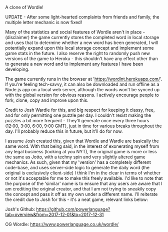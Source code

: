 A clone of Wordle!

UPDATE - After some light-hearted complaints from friends and family, the multiple letter mechanic is now fixed! 

Many of the statistics and social features of Wordle aren't in place - (disclaimer) the game currently stores the completed word in local storage and uses that to determine whether a new word has been generated, I will potentially expand upon this local storage concept and implement some game stats in the future. I also reserve the right to randomly push new versions of the game to Heroku - this shouldn't have any effect other than to generate a new word and to implement any features I have been developing.

The game currently runs in the browser at 'https://wordlnt.herokuapp.com/'. If you're feeling tech-savvy, it can also be downloaded and run offline as a Node.js app on a local web server, although the words won't be synced up with the global version for obvious reasons. I actively encourage people to fork, clone, copy and improve upon this.

Credit to Josh Wardle for this, and big respect for keeping it classy, free, and for only permitting one puzzle per day. I couldn't resist making the puzzles a bit more frequent - They'll generate once every three hours (12:00, 3:00, 6:00, 9:00 GMT), just in time for various breaks throughout the day. I'll probably reduce this in future, but it'll do for now. 

I assume Josh created this, given that Wordle and Wardle are basically the same word. With that being said, in the interest of exonerating myself from any legal business (looking at you NYT), the original game is more or less the same as Jotto, with a techny spin and very slightly altered game mechanics. As such, given that my 'version' has a completely different code-base, and uses server-side logic to generate the daily word (the original is exclusively client-side) I think I'm in the clear in terms of whether or not it's acceptable for me to make this freely available. I'd like to note that the purpose of the 'similar' name is to ensure that any users are aware that I am crediting the original creator, and that I am not trying to sneakily copy the concept and pass it off as my own under a different name. I'll reiterate the credit due to Josh for this - it's a neat game, relevant links below:

Josh's Github: https://github.com/powerlanguage?tab=overview&from=2017-12-01&to=2017-12-31

OG Wordle: https://www.powerlanguage.co.uk/wordle/
